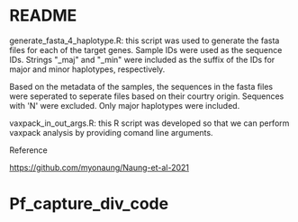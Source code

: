 # README 


generate_fasta_4_haplotype.R: this script was used to generate the fasta files for each of the target genes. Sample IDs were used as the sequence IDs. Strings "_maj" and "_min" were included as the suffix of the IDs for major and minor haplotypes, respectively. 

Based on the metadata of the samples, the sequences in the fasta files were seperated to seperate files based on their courtry origin. Sequences with 'N' were excluded. Only major haplotypes were included. 

vaxpack_in_out_args.R: this R script was developed so that we can perform vaxpack analysis by providing comand line arguments.



Reference

https://github.com/myonaung/Naung-et-al-2021
 
# Pf_capture_div_code
